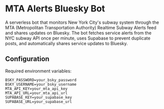 # MTA Alerts Bluesky Bot

A serverless bot that monitors New York City's subway system through the MTA (Metropolitan Transportation Authority) Realtime Subway Alerts feed and shares updates on Bluesky. The bot fetches service alerts from the NYC subway API once per minute, uses Supabase to prevent duplicate posts, and automatically shares service updates to Bluesky.

## Configuration

Required environment variables:

```
BSKY_PASSWORD=your_bsky_password
BSKY_USERNAME=your_bsky_username
MTA_API_KEY=your_mta_api_key
MTA_API_URL=your_mta_api_url
SUPABASE_KEY=your_supabase_key
SUPABASE_URL=your_supabase_url
```
